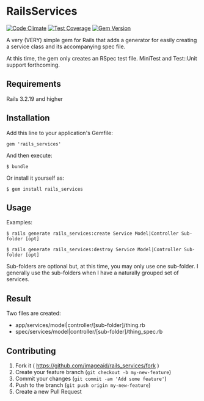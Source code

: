# RailsServices

[![Code Climate](https://codeclimate.com/github/imageaid/rails_service_generator.png)](https://codeclimate.com/github/imageaid/rails_service_generator) 
[![Test Coverage](https://codeclimate.com/github/imageaid/rails_service_generator/coverage.png)](https://codeclimate.com/github/imageaid/rails_service_generator)
[![Gem Version](https://badge.fury.io/rb/rails_services.svg)](http://badge.fury.io/rb/rails_services)  

A very (VERY) simple gem for Rails that adds a generator for easily creating a service class and its accompanying spec file.

At this time, the gem only creates an RSpec test file. MiniTest and Test::Unit support forthcoming. 

## Requirements 

Rails 3.2.19 and higher

## Installation

Add this line to your application's Gemfile:

    gem 'rails_services'

And then execute:

    $ bundle

Or install it yourself as:

    $ gem install rails_services

## Usage

Examples: 

    $ rails generate rails_services:create Service Model|Controller Sub-folder [opt]
    
    $ rails generate rails_services:destroy Service Model|Controller Sub-folder [opt]
    
Sub-folders are optional but, at this time, you may only use one sub-folder. I generally use the sub-folders when I have a naturally grouped set of services.     

## Result

Two files are created:

+ app/services/model|controller/[sub-folder]/thing.rb
+ spec/services/model|controller/[sub-folder]/thing_spec.rb

## Contributing

1. Fork it ( https://github.com/imageaid/rails_services/fork )
2. Create your feature branch (`git checkout -b my-new-feature`)
3. Commit your changes (`git commit -am 'Add some feature'`)
4. Push to the branch (`git push origin my-new-feature`)
5. Create a new Pull Request
